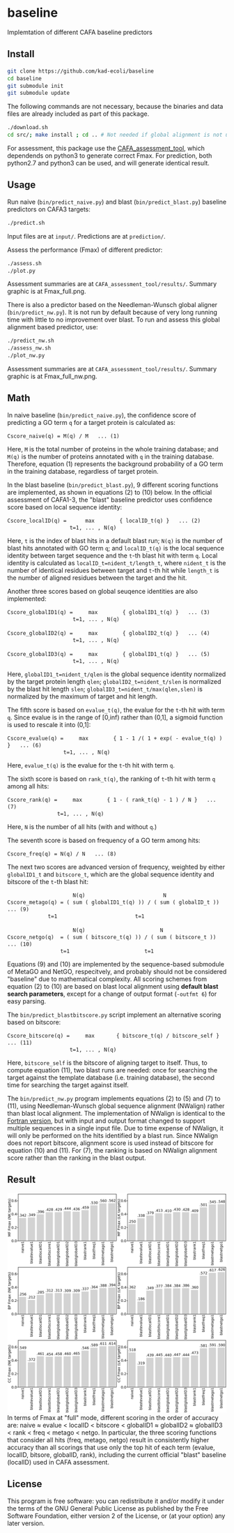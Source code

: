 # baseline #
Implemtation of different CAFA baseline predictors

## Install ##
```bash
git clone https://github.com/kad-ecoli/baseline
cd baseline
git submodule init
git submodule update
```

The following commands are not necessary, because the binaries and data files
are already included as part of this package.
```bash
./download.sh
cd src/; make install ; cd .. # Not needed if global alignment is not used.
```

For assessment, this package use the 
[CAFA_assessment_tool](https://github.com/ashleyzhou972/CAFA_assessment_tool),
which dependends on python3 to generate correct Fmax. For prediction, both
python2.7 and python3 can be used, and will generate identical result.

## Usage ##
Run naive (``bin/predict_naive.py``) and blast (``bin/predict_blast.py``)
baseline predictors on CAFA3 targets:
```bash
./predict.sh
```
Input files are at ``input/``. Predictions are at ``prediction/``.

Assess the performance (Fmax) of different predictor:
```bash
./assess.sh
./plot.py
```
Assessment summaries are at ``CAFA_assessment_tool/results/``.
Summary graphic is at Fmax_full.png.

There is also a predictor based on the Needleman-Wunsch global aligner 
(``bin/predict_nw.py``). It is not run by default because of very long running
time with little to no improvement over blast. To run and assess this global
alignment based predictor, use:
```bash
./predict_nw.sh
./assess_nw.sh
./plot_nw.py
```
Assessment summaries are at ``CAFA_assessment_tool/results/``.
Summary graphic is at Fmax_full_nw.png.

## Math ##
In naive baseline (``bin/predict_naive.py``), the confidence score of
predicting a GO term ``q`` for a target protein is calculated as:
```
Cscore_naive(q) = M(q) / M   ... (1)
```
Here, ``M`` is the total number of proteins in the whole training database;
and ``M(q)`` is the number of proteins annotated with ``q`` in the training
database. Therefore, equation (1) represents the background probability
of a GO term in the training database, regardless of target protein.

In the blast baseline (``bin/predict_blast.py``), 9 different scoring functions
are implemented, as shown in equations (2) to (10) below. In the official
assessment of CAFA1-3, the "blast" baseline predictor uses confidence score
based on local sequence identity:
```
Cscore_localID(q) =      max        { localID_t(q) }   ... (2)
                    t=1, ... , N(q)
```
Here, ``t`` is the index of blast hits in a default blast run; ``N(q)`` is the
number of blast hits annotated with GO term ``q``; and ``localID_t(q)`` is the
local sequence identity between target sequence and the ``t``-th blast hit 
with term ``q``. Local identity is calculated as
``localID_t=nident_t/length_t``, where ``nident_t`` is the number of identical
residues between target and ``t``-th hit while ``length_t`` is the number of
aligned residues between the target and the hit.

Another three scores based on global seuqence identities are also implemented:
```
Cscore_globalID1(q) =     max        { globalID1_t(q) }   ... (3)
                     t=1, ... , N(q)

Cscore_globalID2(q) =     max        { globalID2_t(q) }   ... (4)
                     t=1, ... , N(q)

Cscore_globalID3(q) =     max        { globalID1_t(q) }   ... (5)
                     t=1, ... , N(q)
```
Here, ``globalID1_t=nident_t/qlen`` is the global sequence identity normalized
by the target protein length ``qlen``; ``globalID2_t=nident_t/slen`` is
normalized by the blast hit length ``slen``;
``globalID3_t=nident_t/max(qlen,slen)`` is normalized by the maximum of target
and hit length.

The fifth score is based on  ``evalue_t(q)``, the evalue for the ``t``-th hit 
with term ``q``.  Since evalue is in the range of [0,inf) rather than (0,1], a
sigmoid function is used to rescale it into (0,1]:
```
Cscore_evalue(q) =     max        { 1 - 1 /( 1 + exp( - evalue_t(q) ) }   ... (6)
                  t=1, ... , N(q)
```
Here, ``evalue_t(q)`` is the evalue for the ``t``-th hit with term ``q``.

The sixth score is based on ``rank_t(q)``, the ranking of ``t``-th hit with
term ``q`` among all hits:
```
Cscore_rank(q) =     max        { 1 - ( rank_t(q) - 1 ) / N }   ... (7)
                t=1, ... , N(q)
```
Here, ``N`` is the number of all hits (with and without ``q``.)

The seventh score is based on frequency of a GO term among hits:
```
Cscore_freq(q) = N(q) / N   ... (8)
```

The next two scores are advanced version of frequency, weighted by either
``globalID1_t`` and ``bitscore_t``, which are the global sequence identity
and bitscore of the ``t``-th blast hit:
```
                     N(q)                         N
Cscore_metago(q) = ( sum ( globalID1_t(q) )) / ( sum ( globalID_t ))   ... (9)
		     t=1                         t=1

                     N(q)                        N
Cscore_netgo(q)  = ( sum ( bitscore_t(q) )) / ( sum ( bitscore_t ))   ... (10)
	             t=1                        t=1
```
Equations (9) and (10) are implemented by the sequence-based submodule of
MetaGO and NetGO, respecitvely, and probably should not be considered
"baseline" due to mathematical complexity. All scoring schemes from equation
(2) to (10) are based on blast local alignment using **default blast search
parameters**, except for a change of output format (``-outfmt 6``) for easy
parsing.

The ``bin/predict_blastbitscore.py`` script implement an alternative scoring
based on bitscore:
```
Cscore_bitscore(q) =     max       { bitscore_t(q) / bitscore_self }   ... (11)
                    t=1, ... , N(q)
```
Here, ``bitscore_self`` is the bitscore of aligning target to itself. Thus, to
compute equation (11), two blast runs are needed: once for searching the target
against the template database (i.e. training database), the second time for
searching the target against itself.

The ``bin/predict_nw.py`` program implements equations (2) to (5) and (7) to
(11), using Needleman-Wunsch global sequence alignment (NWalign) rather than
blast local alignment. The implementation of NWalign is identical to the 
[Fortran version](https://zhanglab.ccmb.med.umich.edu/NW-align/),
but with input and output format changed to support multiple sequences in a
single input file. Due to time expense of NWalign, it will only be performed
on the hits identified by a blast run. Since NWalign does not report bitscore,
alignment score is used instead of bitscore for equation (10) and (11).
For (7), the ranking is based on NWalign alignment score rather than the
ranking in the blast output.

## Result ##
![Fmax_full.png](Fmax_full.png?raw=true "Fmax_full.png")
In terms of Fmax at "full" mode, different scoring in the order of accuracy
are: naive ≈ evalue < localID < bitscore < globalID1 ≈ globalID2 ≈ globalID3
< rank < freq < metago < netgo. In particular, the three scoring functions that
consider all hits (freq, metago, netgo) result in consistently higher accuracy
than all scorings that use only the top hit of each term (evalue, localID,
bitsore, globalID, rank), including the current official "blast" baseline
(localID) used in CAFA assessment.

## License ##
This program is free software: you can redistribute it and/or modify
it under the terms of the GNU General Public License as published by
the Free Software Foundation, either version 2 of the License, or
(at your option) any later version.

